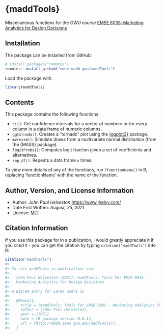 
<!-- README.md is generated from README.Rmd. Please edit that file -->

# {maddTools}

<!-- badges: start -->

<!-- badges: end -->

Miscellaneous functions for the GWU course [EMSE 6035: Marketing
Analytics for Design Decisions](https://madd.seas.gwu.edu/)

## Installation

The package can be installed from GitHub:

``` r
# install.packages("remotes")
remotes::install_github("emse-madd-gwu/maddTools")
```

Load the package with:

``` r
library(maddTools)
```

## Contents

This package contains the following functions:

  - `ci()`: Get confidence intervals for a vector of numbers or for
    every column in a data frame of numeric columns.
  - `ggtornado()`: Creates a “tornado” plot using the
    [{ggplot2}](https://ggplot2.tidyverse.org/) package.
  - `mvrnorm()`: Simulate draws from a multivariate normal distribution
    (from the {MASS} package).
  - `logitProbs()`: Computes logit fraction given a set of coefficients
    and alternatives.
  - `rep_df()`: Repeats a data frame `n` times.

To view more details of any of the functions, run `?functionName()` in
R, replacing ‘functionName’ with the name of the function.

## Author, Version, and License Information

  - Author: *John Paul Helveston* <https://www.jhelvy.com/>
  - Date First Written: *August, 25, 2021*
  - License:
    [MIT](https://github.com/emse-madd-gwu/maddTools/blob/master/LICENSE.md)

## Citation Information

If you use this package for in a publication, I would greatly appreciate
it if you cited it - you can get the citation by typing
`citation("maddTools")` into R:

``` r
citation("maddTools")
#> 
#> To cite maddTools in publications use:
#> 
#>   John Paul Helveston (2021). maddTools: Tools For EMSE 6035 -
#>   Marketing Analytics for Design Decisions.
#> 
#> A BibTeX entry for LaTeX users is
#> 
#>   @Manual{,
#>     title = {maddTools: Tools For EMSE 6035 - Marketing Analytics for Design Decisions},
#>     author = {John Paul Helveston},
#>     year = {2021},
#>     note = {R package version 0.0.1},
#>     url = {http://madd.seas.gwu.edu/maddTools/},
#>   }
```
